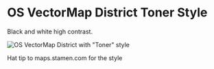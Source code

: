 OS VectorMap District Toner Style
=================================

Black and white high contrast.

![OS VectorMap District with "Toner" style](../../screenshots/os_vmd_toner_25.png)

Hat tip to maps.stamen.com for the style
